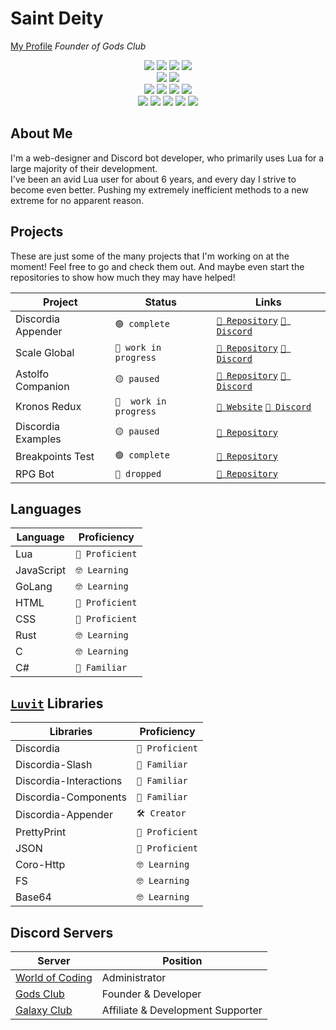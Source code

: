 
# Saint Deity
[My Profile](https://github.com/saint-deity)
_Founder of Gods Club_

 <div align="center">
						<img class="js" src="https://img.shields.io/badge/JavaScript-F7DF1E?style=for-the-badge&amp;logo=javascript&amp;logoColor=black">
						<img class="css" src="https://img.shields.io/badge/CSS3-1572B6?style=for-the-badge&amp;logo=css3&amp;logoColor=white">
						<img class="html" src="https://img.shields.io/badge/HTML5-E34F26?style=for-the-badge&amp;logo=html5&amp;logoColor=white">
						<img class="md" src="https://img.shields.io/badge/Markdown-000000?style=for-the-badge&amp;logo=markdown&amp;logoColor=white">
						<br>
						<img class="csharp" src="https://img.shields.io/badge/C%23-239120?style=for-the-badge&amp;logo=c-sharp&amp;logoColor=white">
						<img class="java" src="https://res.cloudinary.com/practicaldev/image/fetch/s--KR6jSVNe--/c_limit%2Cf_auto%2Cfl_progressive%2Cq_auto%2Cw_880/https://img.shields.io/badge/Java-ED8B00%3Fstyle%3Dfor-the-badge%26logo%3Djava%26logoColor%3Dwhite"><br>
						<img class="win" src="https://img.shields.io/badge/Windows-0078D6?style=for-the-badge&amp;logo=windows&amp;logoColor=white">
						<img class="rasp" src="https://img.shields.io/badge/Raspbian-CC342D?style=for-the-badge&amp;logo=raspberrypi&amp;logoColor=white">
						<img class="an" src="https://camo.githubusercontent.com/6171036bcfdfe0d91ab74f894aaecb9c650a267ae85bcbcb3e9272f3bceb923d/68747470733a2f2f696d672e736869656c64732e696f2f62616467652f416e64726f69642d2532333430346435393f7374796c653d666f722d7468652d6261646765266c6f676f3d616e64726f6964266c6f676f436f6c6f723d2523334444433834">
						<img class="mac" src="https://img.shields.io/badge/apple-%23404d59.svg?style=for-the-badge&amp;logo=apple&amp;logoColor=%#000000%22">
						<br>
						<img class="unity" src="https://img.shields.io/badge/Unity-100000?style=for-the-badge&amp;logo=unity&amp;logoColor=white">
						<img class="vsc" src="https://img.shields.io/badge/VSC-404D59?style=for-the-badge&amp;logo=VISUALSTUDIOCODE&amp;logoColor=0078d7">
						<img class="atom" src="https://img.shields.io/badge/atom-404D59?style=for-the-badge&amp;logo=atom&amp;logoColor=26cb84">
						<img class="sub" src="https://img.shields.io/badge/sublime-404D59?style=for-the-badge&amp;logo=sublimetext&amp;logoColor=FF9800">
						<img class="vs" src="https://img.shields.io/badge/VS-404D59?style=for-the-badge&amp;logo=VISUAL%20STUDIO&amp;logoColor=5d2b90">
</div>

## About Me
I'm a web-designer and Discord bot developer, who
primarily uses Lua for a large majority of their development.<br />
I've been an avid Lua user for about 6 years, and every day I
strive to become even better. Pushing my extremely inefficient
methods to a new extreme for no apparent reason.

## Projects

These are just some of the many projects that I'm working
on at the moment! Feel free to go and check them out.
And maybe even start the repositories to show how much
they may have helped!

| Project | Status | Links |
| ----- | ----- | ----- |
| Discordia Appender | `🟢 complete` | [`🔗 Repository`](https://github.com/saint-deity/discordia-appender) [`🔗 Discord`](https://discord.gg/program) |
| Scale Global | `🔵 work in progress` | [`🔗 Repository`](https://github.com/saint-deity/scale-global) [`🔗 Discord`](https://discord.gg/gods-club)|
| Astolfo Companion | `🟡 paused` | [`🔗 Repository`](https://github.com/saint-deity/astolfo-companion) [`🔗 Discord`](https://discord.gg/program) |
| Kronos Redux | `🔵  work in progress` | [`🔗 Website`](https://godsclub.net/kronos) [`🔗 Discord`](https://discord,gg/gods-club) |
| Discordia Examples | `🟡 paused` | [`🔗 Repository`](https://github.com/saint-deity/discordia-examples) |
| Breakpoints Test | `🟢 complete` | [`🔗 Repository`](https://github.com/saint-deity/breakpoints) |
| RPG Bot | `🔴 dropped` | [`🔗 Repository`](https://github.com/saint-deity/rpg-bot) |

## Languages

| Language | Proficiency |
| ----- | ----- |
| Lua | `💪 Proficient` |
| JavaScript | `🤓 Learning` |
| GoLang | `🤓 Learning` |
| HTML | `💪 Proficient` |
| CSS | `💪 Proficient` |
| Rust | `🤓 Learning` |
| C | `🤓 Learning` |
| C# | `🤔 Familiar` |

## [`Luvit`](https://luvit.io) Libraries

| Libraries | Proficiency |
| ----- | ----- |
| Discordia | `💪 Proficient` |
| Discordia-Slash | `🤔 Familiar` |
| Discordia-Interactions | `🤔 Familiar` |
| Discordia-Components | `🤔 Familiar` 
| Discordia-Appender | `🛠️ Creator` |
| PrettyPrint | `💪 Proficient` |
| JSON | `💪 Proficient` |
| Coro-Http | `🤓 Learning` |
| FS | `🤓 Learning` |
| Base64 | `🤓 Learning` |

## Discord Servers

| Server | Position |
| ----- | ----- |
| [World of Coding](https://discord.gg/program) | Administrator |
| [Gods Club](https://discord.gg/gods-club) | Founder & Developer |
| [Galaxy Club](https://discord.gg/pZ8D8vqRqX) | Affiliate & Development Supporter |
